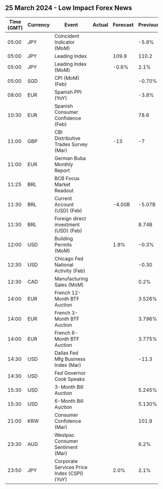 ## 25 March 2024 - Low Impact Forex News

| Time (GMT) | Currency | Event | Actual | Forecast | Previous |
|------|----------|-------|--------|----------|----------|
| 05:00 | JPY | Coincident Indicator (MoM) |  |  | -5.8% |
| 05:00 | JPY | Leading Index |  | 109.9 | 110.2 |
| 05:00 | JPY | Leading Index (MoM) |  | -0.6% | 2.1% |
| 05:00 | SGD | CPI (MoM) (Feb) |  |  | -0.70% |
| 08:00 | EUR | Spanish PPI (YoY) |  |  | -3.8% |
| 10:30 | EUR | Spanish Consumer Confidence (Feb) |  |  | 78.6 |
| 11:00 | GBP | CBI Distributive Trades Survey (Mar) |  | -13 | -7 |
| 11:00 | EUR | German Buba Monthly Report |  |  |  |
| 11:25 | BRL | BCB Focus Market Readout |  |  |  |
| 11:30 | BRL | Current Account (USD) (Feb) |  | -4.00B | -5.07B |
| 11:30 | BRL | Foreign direct investment (USD) (Feb) |  |  | 8.74B |
| 12:00 | USD | Building Permits (MoM) |  | 1.9% | -0.3% |
| 12:30 | USD | Chicago Fed National Activity (Feb) |  |  | -0.30 |
| 12:30 | CAD | Manufacturing Sales (MoM) |  |  | 0.2% |
| 14:00 | EUR | French 12-Month BTF Auction |  |  | 3.526% |
| 14:00 | EUR | French 3-Month BTF Auction |  |  | 3.796% |
| 14:00 | EUR | French 6-Month BTF Auction |  |  | 3.775% |
| 14:30 | USD | Dallas Fed Mfg Business Index (Mar) |  |  | -11.3 |
| 14:30 | USD | Fed Governor Cook Speaks |  |  |  |
| 15:30 | USD | 3-Month Bill Auction |  |  | 5.245% |
| 15:30 | USD | 6-Month Bill Auction |  |  | 5.130% |
| 21:00 | KRW | Consumer Confidence (Mar) |  |  | 101.9 |
| 23:30 | AUD | Westpac Consumer Sentiment (Mar) |  |  | 6.2% |
| 23:50 | JPY | Corporate Services Price Index (CSPI) (YoY) |  | 2.0% | 2.1% |
